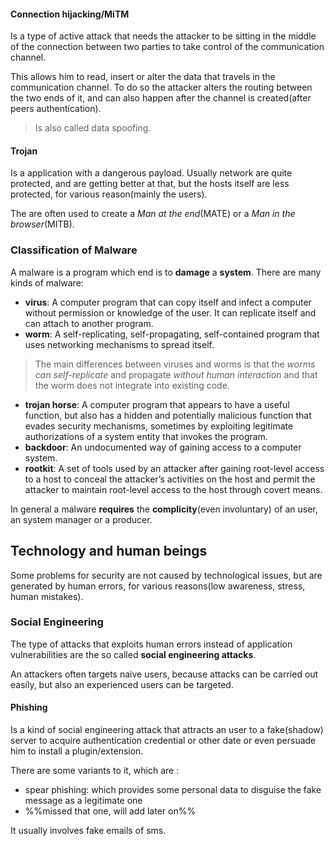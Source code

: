 #### Connection hijacking/MiTM
Is a type of active attack that needs the attacker to be sitting in the middle of the connection between two parties to take control of the communication channel.

This allows him to read, insert or alter the data that travels in the communication channel. To do so the attacker alters the routing between the two ends of it, and can also happen after the channel is created(after peers authentication).

> Is also called data spoofing.
#### Trojan
Is a application with a dangerous payload.
Usually network are quite protected, and are getting better at that, but the hosts itself are less protected, for various reason(mainly the users).

The are often used to create a *Man at the end*(MATE) or a *Man in the browser*(MITB).
### Classification of Malware
A malware is a program which end is to **damage** a **system**. There are many kinds of malware:
- **virus**: A computer program that can copy itself and infect a computer without permission or knowledge of the user. It can replicate itself and can attach to another program.
- **worm**: A self-replicating, self-propagating, self-contained program that uses networking mechanisms to spread itself.
> The main differences between viruses and worms is that the *worms can self-replicate* and propagate *without human interaction* and that the worm does not integrate into existing code.
- **trojan horse**: A computer program that appears to have a useful function, but also has a hidden and potentially malicious function that evades security mechanisms, sometimes by exploiting legitimate authorizations of a system entity that invokes the program.
- **backdoor**: An undocumented way of gaining access to a computer system.
- **rootkit**: A set of tools used by an attacker after gaining root-level access to a host to conceal the attacker’s activities on the host and permit the attacker to maintain root-level access to the host through covert means.

In general a malware **requires** the **complicity**(even involuntary) of an user, an system manager or a producer.
## Technology and human beings
Some problems for security are not caused by technological issues, but are generated by human errors, for various reasons(low awareness, stress, human mistakes). 
### Social Engineering
The type of attacks that exploits human errors instead of application vulnerabilities are the so called **social engineering attacks**.

An attackers often targets naive users, because attacks can be carried out easily, but also an experienced users can be targeted.
#### Phishing
Is a kind of social engineering attack that attracts an user to a fake(shadow) server to acquire authentication credential or other date or even persuade him to install a plugin/extension.

There are some variants to it, which are :
- spear phishing: which provides some personal data to disguise the fake message as a legitimate one
- %%missed that one, will add later on%%

It usually involves fake emails of sms.